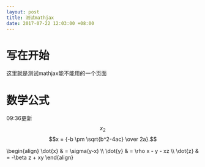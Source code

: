 ```yaml
---
layout: post
title: 测试mathjax
date: 2017-07-22 12:03:00 +08:00
---
```


# 写在开始
这里就是测试mathjax能不能用的一个页面
# 数学公式
09:36更新
$$x_2$$
$$x = {-b \pm \sqrt{b^2-4ac} \over 2a}.$$
<p>
\begin{align}
\dot{x} & = \sigma(y-x) \\
\dot{y} & = \rho x - y - xz \\
\dot{z} & = -\beta z + xy
\end{align}
</p>
